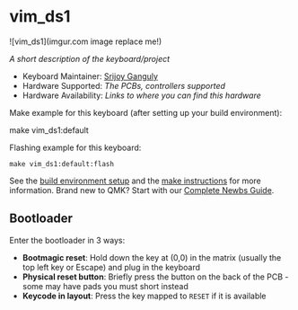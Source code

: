 # vim_ds1

![vim_ds1](imgur.com image replace me!)

*A short description of the keyboard/project*

* Keyboard Maintainer: [Srijoy Ganguly](https://github.com/Srijoy2007)
* Hardware Supported: *The PCBs, controllers supported*
* Hardware Availability: *Links to where you can find this hardware*

Make example for this keyboard (after setting up your build environment):

   make vim_ds1:default 

Flashing example for this keyboard:

    make vim_ds1:default:flash

See the [build environment setup](https://docs.qmk.fm/#/getting_started_build_tools) and the [make instructions](https://docs.qmk.fm/#/getting_started_make_guide) for more information. Brand new to QMK? Start with our [Complete Newbs Guide](https://docs.qmk.fm/#/newbs).

## Bootloader

Enter the bootloader in 3 ways:

* **Bootmagic reset**: Hold down the key at (0,0) in the matrix (usually the top left key or Escape) and plug in the keyboard
* **Physical reset button**: Briefly press the button on the back of the PCB - some may have pads you must short instead
* **Keycode in layout**: Press the key mapped to `RESET` if it is available
